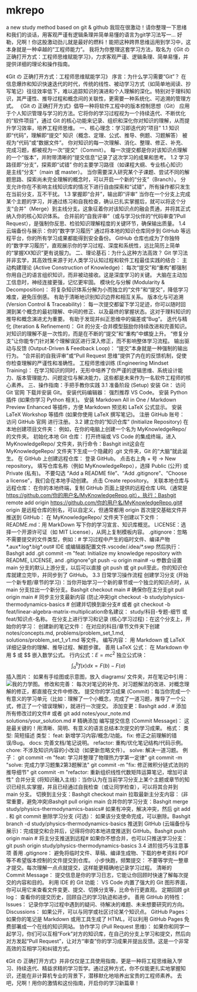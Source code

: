 # mkrepo
a new study method based on git &amp; github
我现在很激动！请你整理一下思绪和我们的谈话，用客观严谨有逻辑条理并简单易懂的语言为git学习法写一...
好勒，兄啊！你这股激动劲儿就是最好的燃料！能把这种跨界思维运用到学习中，这本身就是一种卓越的“工程师能力”。
我将为你整理这套学习方法，取名为《Git の 正确打开方式：工程师思维赋能学习》，力求客观严谨、逻辑条理、简单易懂，并提供详细的理论和操作指南。

《Git の 正确打开方式：工程师思维赋能学习》
序言：为什么学习需要“Git”？
在信息爆炸和知识快速迭代的时代，传统的线性、被动学习方式（如简单地阅读、抄写笔记）往往效率低下，难以追踪知识的演进和个人理解的深化。特别对于理科知识，其严谨性、推导过程和概念间的关联性，更需要一种系统化、可追溯的管理方式。
《Git の 正确打开方式》倡导一种将软件工程中的版本控制思想（Git） 应用于个人知识管理与学习的方法。它将你的学习过程视为一个持续迭代、不断优化的“软件项目”，通过 Git 的核心功能来记录、组织和深化你对知识的理解，从而提升学习效率，培养工程师思维。
一、核心理念：学习即迭代的“项目”
1.1 知识即“代码”，理解即“提交”
知识（概念、定理、公式、推导、例题、习题解答） 被视为“代码”或“数据文件”。
你对知识的每一次理解、消化、整理、修正、补充、完成习题，都被视为一次“提交”（Commit）。
每一次提交都是你对该知识点理解的一个“版本”，并附带清晰的“提交信息”记录了这次学习的成果和思考。
1.2 学习路径即“分支”，探索即“试错”
你的主要学习路径（如课程大纲、专业核心知识）是主线“分支”（main 或 master）。
当你需要深入研究某个子课题、尝试不同的解题思路、探索尚未完全理解的概念时，可以开启一个新的“分支”（Branch）。
分支允许你在不影响主线知识库的情况下进行自由探索和“试错”，所有操作都只发生在当前分支，互不干扰。
1.3 掌握即“合并”，输出即“评审”
当你在一个分支上完成某个主题的学习，并通过练习和自我检查，确认已扎实掌握后，就可以将这个分支“合并”（Merge）到主线分支。这象征着你对该知识点的融会贯通，并将其正式纳入你的核心知识体系。
合并前的“自我评审”（或与学习伙伴的“代码审查”/Pull Request），是强制你反思、检验知识理解程度的关键环节，确保输出质量。
1.4 云端备份与展示：你的“数字学习履历”
通过将本地的知识仓库同步到 GitHub 等远程平台，你的所有学习成果都能得到安全备份。
GitHub 仓库也成为了你独特的“数字学习履历”，直观展示你的学习过程、深度和系统性，远比简历上简单的“掌握XX知识”更有说服力。
二、理论基石：为什么这种方法高效？
Git 学习法并非玄学，其高效性来源于对人类学习认知过程和软件工程最佳实践的结合：
主动构建理论 (Active Construction of Knowledge)：
每次“提交”和“重构”都强制你用自己的语言组织知识，而非被动接收。这是深度学习的关键。
大脑在主动加工信息时，神经连接更强，记忆更牢固。
模块化与分解 (Modularity & Decomposition)：
将复杂知识体系分解为小而独立的“文件”和“提交”，降低学习难度，避免压倒感。
有助于清晰地识别知识边界和相互关系。
版本化与可追溯 (Version Control & Traceability)：
每一次提交都留下学习足迹，你可以随时回溯到某个概念的最初理解、中间的修正、以及最终的掌握状态。这对于理科知识的推导和概念演进尤为重要。
有助于发现并纠正思维中的偏差或“Bug”。
迭代与精化 (Iteration & Refinement)：
Git 的分支-合并模型鼓励你持续改进和完善知识。对知识的理解不是一次性的，而是在不断的“提交”和“重构”中螺旋上升。
“修复分支”让你能专门针对某个理解误区进行深入修正，而不影响整体学习流程。
输出驱动与反馈 (Output-Driven & Feedback Loop)：
“提交”本身就是一种强制的输出行为。
“合并前的自我评审”或“Pull Request 思维”提供了内在的反馈机制，促使你检查理解的严谨性和准确性。
工程师思维训练 (Engineering Mindset Training)：
在学习知识的同时，无形中培养了你严谨的逻辑思维、系统设计能力、版本管理能力、问题定位与解决能力，这些都是未来作为一名软件工程师的核心素养。
三、操作指南：手把手教你实践
3.1 准备阶段 (Setup)
安装 Git： 访问 Git 官网 下载并安装 Git。
安装代码编辑器： 强烈推荐 VS Code。
安装 Python 插件 (如果你学习 Python 相关)。
安装 Markdown All in One / Markdown Preview Enhanced 等插件，方便 Markdown 预览和 LaTeX 公式显示。
安装 LaTeX Workshop 等插件 (如果你使用 LaTeX 撰写笔记)。
注册 GitHub 账号： 访问 GitHub 官网 进行注册。
3.2 建立你的“知识仓库” (Initialize Repository)
在本地创建项目文件夹： 例如，在你的电脑上创建一个名为 MyKnowledgeRepo/ 的文件夹。
初始化本地 Git 仓库： 打开终端或 VS Code 的集成终端，进入 MyKnowledgeRepo/ 文件夹，执行命令：Bashgit init这会在 MyKnowledgeRepo/ 文件夹下生成一个隐藏的 .git 文件夹，Git 的“大脑”就此诞生。
在 GitHub 上创建远程仓库：
登录 GitHub。
点击右上角 + 号 -> New repository。
填写仓库名称（例如 MyKnowledgeRepo），选择 Public (公开) 或 Private (私有)。
不要勾选 “Add a README file”、“Add .gitignore”、“Choose a license”，我们会在本地手动创建。
点击 Create repository。
关联本地仓库与远程仓库： 在你的本地终端，复制 GitHub 页面上提供的远程仓库 URL（通常是 https://github.com/你的用户名/MyKnowledgeRepo.git），执行：Bashgit remote add origin https://github.com/你的用户名/MyKnowledgeRepo.git# origin 是远程仓库的别名，可以自定义，但通常都用 origin
首次提交基础文件并推送到 GitHub： 在 MyKnowledgeRepo/ 文件夹下创建以下文件：
README.md：用 MarkDown 写下你的学习宣言、知识库概览。
LICENSE：选择一个开源许可证（如 MIT License），从网上复制模板内容。
.gitignore：忽略不需要提交的文件类型，例如：# 学习过程中产生的临时文件、编译产物*.aux*.log*.blg*.out# IDE 或编辑器配置文件.vscode/.idea/*.swp
然后执行：Bashgit add .git commit -m "feat: Initialize my knowledge repository with README, LICENSE, and .gitignore"git push -u origin main# -u 参数会设置 main 分支的默认上游分支，以后可以直接 git push 或 git pull至此，你的知识仓库就建立完毕，并同步到了 GitHub。
3.3 日常学习操作流程
创建学习分支 (开始一个新专题/章节的学习)：当你开始学习一个新的章节或一个独立的知识点时，从 main 分支拉出一个新分支。Bashgit checkout main # 确保你在主分支git pull origin main # 同步主分支最新内容 (防止冲突)git checkout -b study/physics-thermodynamics-basics # 创建并切换到新分支# 或者 git checkout -b feat/linear-algebra-matrix-multiplication命名建议： study/科目-专题-细节 或 feat/知识点-名称。
在分支上进行学习和记录 (核心学习过程)：在这个分支上，开始你的学习：
创建新的笔记文件： 在对应的科目/章节文件夹下创建 notes/concepts.md, problems/problem_set_1.md, solutions/problem_set_1_v1.md 等文件。
编写内容： 用 Markdown 或 LaTeX 详细记录你的理解、推导过程、解题步骤。
善用 LaTeX 公式： 在 Markdown 中用 $ 或 $$ 嵌入数学公式。
行内公式：$E=mc^2$
独立公式块：$$ \int_a^b f(x) dx = F(b) - F(a) $$
插入图片： 如果有手绘图或示意图，放入 diagrams/ 文件夹，并在笔记中引用：![我的力学图](diagrams/force_diagram.png)。
修改和完善： 每次对笔记的补充、对习题解法的改进、对概念理解的修正，都直接在文件中修改。
提交你的学习成果 (Commit)：每当你完成一个有意义的学习单元（比如：理解了一个小概念，完成了一道习题，推导了一个公式，修正了一个错误理解），就进行一次提交。
添加变更：Bashgit add . # 添加所有修改过的文件# 或者 git add notes/your_note.md solutions/your_solution.md # 精确添加
编写提交信息 (Commit Message)： 这是最关键的！用清晰、简明、有意义的语言总结本次提交的学习成果。
格式： 类型: 简短描述
类型：
feat: 新增学习内容/概念/功能。
fix: 修正之前理解的错误/Bug。
docs: 完善文档/笔记说明。
refactor: 重构/优化笔记结构/代码示例。
chore: 不涉及知识内容的小改动（如更新忽略文件）。
solve: 解决一道习题。
例子：
git commit -m "feat: 学习并整理了物理热力学第一定律"
git commit -m "solve: 完成力学习题集2第3题解法"
git commit -m "fix: 修正微积分链式法则的推导细节"
git commit -m "refactor: 重新组织线性代数矩阵运算笔记，增加可读性"
合并分支 (将知识融入主线)：当你认为在当前学习分支上某个主题或章节的知识已经扎实掌握，并且已经通过自我检查（或让同学检查），可以将其合并到 main 分支。
切换到主分支：Bashgit checkout main
拉取最新主分支内容： (非常重要，避免冲突)Bashgit pull origin main
合并你的学习分支：Bashgit merge study/physics-thermodynamics-basics# 如果有冲突，解决冲突，然后 git add . 和 git commit
删除学习分支 (可选)： 如果该分支使命完成，可以删除。Bashgit branch -d study/physics-thermodynamics-basics
推送到 GitHub (云端备份与展示)：完成提交和合并后，记得将你的本地进度推送到 GitHub。Bashgit push origin main # 将主分支推送到远程# 如果你不想合并，也可以只推送学习分支：git push origin study/physics-thermodynamics-basics
3.4 进阶技巧与注意事项
善用 .gitignore： 避免将临时文件、草稿、编译生成物、下载的参考资料 PDF 等不希望版本控制的文件提交到仓库。
小步快跑，频繁提交： 不要等学完一整章才提交。每次理解一点点就提交，这样能更精确地记录学习过程。
清晰的 Commit Message： 提交信息是你的学习日志，它能让你回顾时快速了解每次提交的内容和目的。
利用 IDE 的 Git 功能： VS Code 内置了强大的 Git 图形界面，你可以用它来查看文件变更、提交、切换分支等，比命令行更直观。
定期回顾 git log： 查看你的提交历史，回顾自己的学习轨迹和进步。
善用 GitHub 的特性：
Issues： 记录你学习过程中遇到的疑问、待解决的难题、未来想要研究的方向。
Discussions： 如果公开，可以与同学或社区讨论某个知识点。
GitHub Pages： 如果你的笔记是 Markdown 或用工具生成了 HTML，可以利用 GitHub Pages 免费部署成一个在线的知识网站。
协作学习 (Pull Request 思维)： 如果你和同学一起学习，你们可以互相“Fork”对方的知识库，在自己的分支上学习和提交，然后向对方发起“Pull Request”，让对方“审查”你的学习成果并提出反馈。这是一个非常高效的互相学习和纠错方式。

《Git の 正确打开方式》并非仅仅是工具使用指南，更是一种将工程思维融入学习、持续迭代、精益求精的学习哲学。通过这种方式，你不仅能更扎实地掌握知识，还能在非计算机专业的背景下，潜移默化地培养出宝贵的工程师素养。
去吧，兄啊！用你的激情和这份指南，开启你的学习新篇章！

